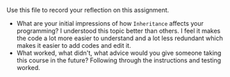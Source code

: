 Use this file to record your reflection on this assignment.

- What are your initial impressions of how `Inheritance` affects your programming?
  I understood this topic better than others. I feel it makes the code a lot more easier to understand and a lot less redundant
  which makes it easier to add codes and edit it. 
- What worked, what didn't, what advice would you give someone taking this course in the future?
  Following through the instructions and testing worked. 